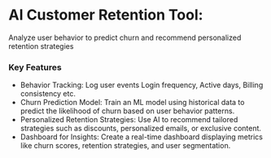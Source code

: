 # AI Customer Retention Tool: 
 Analyze user behavior to predict churn and recommend personalized retention strategies


 ### Key Features
- Behavior Tracking:
Log user events Login frequency, Active days, Billing consistency etc.
- Churn Prediction Model:
Train an ML model using historical data to predict the likelihood of churn based on user behavior patterns.
- Personalized Retention Strategies:
Use AI to recommend tailored strategies such as discounts, personalized emails, or exclusive content.
- Dashboard for Insights:
Create a real-time dashboard displaying metrics like churn scores, retention strategies, and user segmentation.